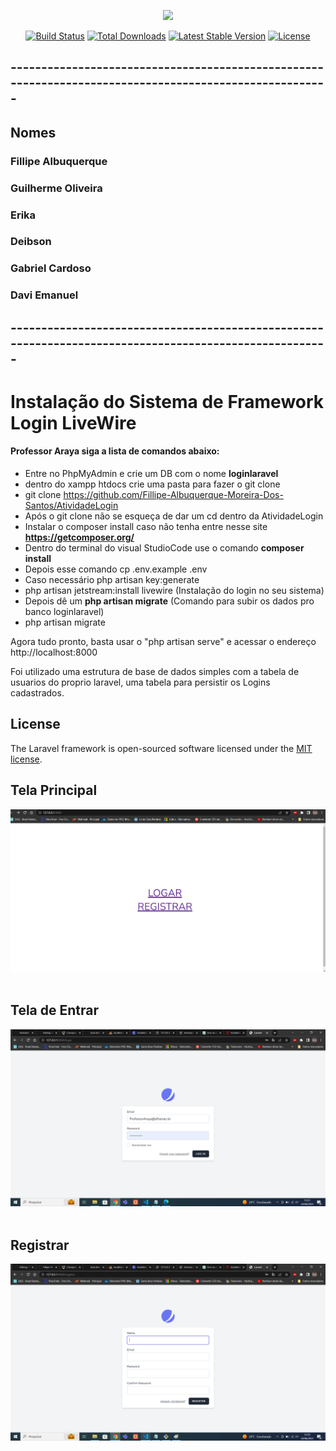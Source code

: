 <p align="center"><img src="https://laravel.com/assets/img/components/logo-laravel.svg"></p>

<p align="center">
<a href="https://travis-ci.org/laravel/framework"><img src="https://travis-ci.org/laravel/framework.svg" alt="Build Status"></a>
<a href="https://packagist.org/packages/laravel/framework"><img src="https://poser.pugx.org/laravel/framework/d/total.svg" alt="Total Downloads"></a>
<a href="https://packagist.org/packages/laravel/framework"><img src="https://poser.pugx.org/laravel/framework/v/stable.svg" alt="Latest Stable Version"></a>
<a href="https://packagist.org/packages/laravel/framework"><img src="https://poser.pugx.org/laravel/framework/license.svg" alt="License"></a>
</p>

## -------------------------------------------------------------------------------------------------------
## Nomes
### Fillipe Albuquerque
### Guilherme Oliveira
### Erika
### Deibson
### Gabriel Cardoso
### Davi Emanuel

## -------------------------------------------------------------------------------------------------------

# Instalação do Sistema de Framework Login LiveWire

#### Professor Araya siga a lista de comandos abaixo:

- Entre no PhpMyAdmin e crie um DB com o nome **loginlaravel**
- dentro do xampp htdocs crie uma pasta para fazer o git clone
- git clone https://github.com/Fillipe-Albuquerque-Moreira-Dos-Santos/AtividadeLogin
- Após o git clone não se esqueça de dar um cd dentro da AtividadeLogin
- Instalar o composer install caso não tenha entre nesse site **https://getcomposer.org/**
- Dentro do terminal do visual StudioCode use o comando **composer install**
- Depois esse comando cp .env.example .env
- Caso necessário php artisan key:generate
- php artisan jetstream:install livewire (Instalação do login no seu sistema)
- Depois dê um **php artisan migrate** (Comando para subir os dados pro banco loginlaravel)
- php artisan migrate

Agora tudo pronto, basta usar o "php artisan serve" e acessar o endereço http://localhost:8000

Foi utilizado uma estrutura de base de dados simples com a tabela de usuarios do proprio laravel, 
uma tabela para persistir os Logins cadastrados.

## License

The Laravel framework is open-sourced software licensed under the [MIT license](https://opensource.org/licenses/MIT).

## Tela Principal 
![preview img](/foto1.png)
<br><br>
## Tela de Entrar
![preview img](/foto2.png)
<br><br>
## Registrar
![preview img](/foto3.png)
